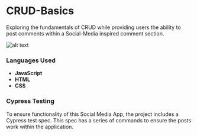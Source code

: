 # CRUD-Basics

Exploring the fundamentals of CRUD while providing users the ability to post comments within a Social-Media inspired comment section.

![alt text](https://github.com/IndiaJane/rock_paper_scissors/blob/main/images/social-media-app.jpg?raw=true)

### Languages Used

- **JavaScript**
- **HTML**
- **CSS**

### Cypress Testing

To ensure functionality of this Social Media App, the project includes a Cypress test spec. This spec has a series of commands to ensure the posts work within the application.